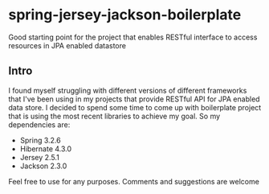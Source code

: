 # spring-jersey-jackson-boilerplate

Good starting point for the project that enables RESTful interface to access resources in JPA enabled datastore

## Intro

I found myself struggling with different versions of different frameworks that I've been using in my projects that provide RESTful API for JPA enabled data store. I decided to spend some time to come up with boilerplate project that is using the most recent libraries to achieve my goal. 
So my dependencies are:
- Spring 3.2.6
- Hibernate 4.3.0
- Jersey 2.5.1
- Jackson 2.3.0

Feel free to use for any purposes. Comments and suggestions are welcome
